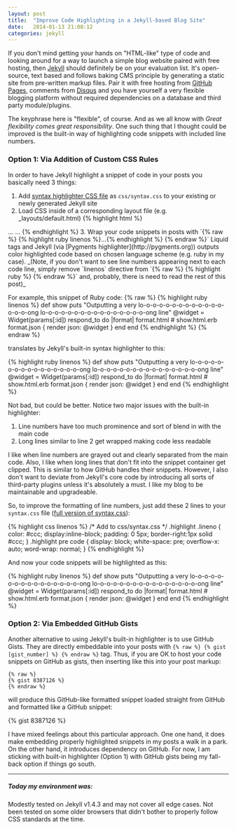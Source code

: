 ```yaml
---
layout: post
title:  "Improve Code Highlighting in a Jekyll-based Blog Site"
date:   2014-01-13 21:08:12
categories: jekyll
---
```


If you don't mind getting your hands on "HTML-like" type of code and looking around for a way to launch a
simple blog website paired with free hosting, then [Jekyll](http://jekyllrb.com)</a>
should definitely be on your evaluation list. It's open-source, text based and follows baking
CMS principle by generating a static site from pre-written markup files. Pair it with free hosting
from [GitHub Pages](http://pages.github.com), comments from [Disqus](http://disqus.com) and you have
yourself a very flexible blogging platform without required dependencies on a database and third party
module/plugins.

<!--more-->

The keyphrase here is "flexible", of course. And as we all know with
*Great flexibility comes great responsibility*. One such thing that I thought could be improved is
the built-in way of highlighting code snippets with included line numbers.

### Option 1: Via Addition of Custom CSS Rules

In order to have Jekyll highlight a
snippet of code in your posts you basically need 3 things:

1. Add [syntax highlighter CSS file](https://gist.github.com/demisx/025698a7b5e314a7a4b5) as
`css/syntax.css` to your existing or newly generated Jekyll site
2. Load CSS inside of a corresponding layout file (e.g. _layouts/default.html) {% highlight html %}
<head>
  ...
  <link href="/css/syntax.css" rel="stylesheet">
  ...
</head>{% endhighlight %}
3. Wrap your code snippets in posts with
`{% raw %} {% highlight ruby linenos %}...{% endhighlight %} {% endraw %}` Liquid tags and Jekyll
(via [Pygments highlighter](http://pygments.org)) outputs color highlighted code based on chosen
language scheme (e.g. ruby in my case). <span class="text-muted">_(Note, if you don't want to see
line numbers appearing next to each code line, simply remove `linenos`
directive from `{% raw %} {% highlight ruby %} {% endraw %}` and, probably, there is need to read the
rest of this post)_</span>

For example, this snippet of Ruby code:
{% raw %}
    {% highlight ruby linenos %}
    def show
      puts "Outputting a very lo-o-o-o-o-o-o-o-o-o-o-o-o-o-o-o-ong lo-o-o-o-o-o-o-o-o-o-o-o-o-o-o-o-ong line"
      @widget = Widget(params[:id])
      respond_to do |format|
        format.html # show.html.erb
        format.json { render json: @widget }
      end
    end
    {% endhighlight %}
{% endraw %}

translates by Jekyll's built-in syntax highlighter to this:

<div class="preserve-original-format">
{% highlight ruby linenos %}
def show
  puts "Outputting a very lo-o-o-o-o-o-o-o-o-o-o-o-o-o-o-o-ong lo-o-o-o-o-o-o-o-o-o-o-o-o-o-o-o-ong line"
  @widget = Widget(params[:id])
  respond_to do |format|
    format.html # show.html.erb
    format.json { render json: @widget }
  end
end
{% endhighlight %}
</div>

Not bad, but could be better. Notice two major issues with the built-in highlighter:

1. Line numbers have too much prominence and sort of blend in with the main code
2. Long lines similar to line 2 get wrapped making code less readable

I like when line numbers are grayed out and clearly separated from the main code. Also, I like when
long lines that don't fit into the snippet container get clipped. This is similar to how GitHub handles their
snippets. However, I also don't want to deviate from Jekyll's core code by introducing all sorts of
third-party plugins unless it's absolutely a must. I like my blog to be maintainable and upgradeable.

So, to improve the formatting of line numbers, just add these 2 lines to your `syntax.css` file
([full version of syntax.css](https://gist.github.com/demisx/8408522)):

{% highlight css linenos %}
/* Add to css/syntax.css */
.highlight .lineno { color: #ccc; display:inline-block; padding: 0 5px; border-right:1px solid #ccc; }
.highlight pre code { display: block; white-space: pre; overflow-x: auto; word-wrap: normal; }
{% endhighlight %}

And now your code snippets will be highlighted as this:

{% highlight ruby linenos %}
def show
  puts "Outputting a very lo-o-o-o-o-o-o-o-o-o-o-o-o-o-o-o-ong lo-o-o-o-o-o-o-o-o-o-o-o-o-o-o-o-ong line"
  @widget = Widget(params[:id])
  respond_to do |format|
    format.html # show.html.erb
    format.json { render json: @widget }
  end
end
{% endhighlight %}

### Option 2: Via Embedded GitHub Gists

Another alternative to using Jekyll's built-in highlighter is to use GitHub Gists. They are directly
embeddable into your posts with `{% raw %} {% gist [gist_number] %} {% endraw %}` tag.
Thus, if you are OK to host your code snippets on GitHub as gists, then inserting like this into your
post markup:

```
{% raw %}
{% gist 8387126 %}
{% endraw %}
```

will produce this GitHub-like formatted snippet loaded straight from GitHub and formatted like a GitHub
snippet:

{% gist 8387126  %}

I have mixed feelings about this particular approach. One one hand, it does make embedding properly
highlighted snippets in my posts a walk in a park. On the other hand, it introduces dependency on GitHub.
For now, I am sticking with built-in highlighter (Option 1) with GitHub gists being my fall-back option if
things go south.

___
##### Today my environment was:

Modestly tested on Jekyll v1.4.3 and may not cover all edge cases. Not been tested on some older
browsers that didn't bother to properly follow CSS standards at the time.

